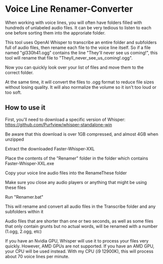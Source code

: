 # Voice Line Renamer-Converter

When working with voice lines, you will often have folders filled with hundreds of unlabeled audio files. It can be very tedious to listen to each one before sorting them into the approriate folder.

This tool uses OpenAI Whisper to transcribe an entire folder and subfolders full of audio files, then rename each file to the voice line itself. So if a file named "gl330h41.ogg" contains the line "They'll never see us coming!", this tool will rename that file to "Theyll_never_see_us_coming!.ogg".

Now you can quickly look over your list of files and move them to the correct folder.

At the same time, it will convert the files to .ogg format to reduce file sizes without losing quality. It will also normalize the volume so it isn't too loud or too soft.

How to use it
-

First, you'll need to download a specific version of Whisper: https://github.com/Purfview/whisper-standalone-win

Be aware that this download is over 1GB compressed, and almost 4GB when unzipped

Extract the downloaded Faster-Whisper-XXL

Place the contents of the "Renamer" folder in the folder which contains Faster-Whisper-XXL.exe

Copy your voice line audio files into the RenameThese folder

Make sure you close any audio players or anything that might be using these files

Run "Renamer.bat"

This will rename and convert all audio files in the Transcribe folder and any subfolders within it

Audio files that are shorter than one or two seconds, as well as some files that only contain grunts but no actual words, will be renamed with a number (1.ogg, 2.ogg, etc)

If you have an Nvidia GPU, Whisper will use it to process your files very quickly. However, AMD GPUs are not supported. If you have an AMD GPU, your CPU will be used instead. With my CPU (i9 12900K), this will process about 70 voice lines per minute.
